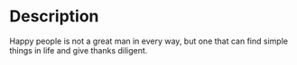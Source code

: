 # Description
Happy people is not a great man in every way, but one that can find simple things in life and give thanks diligent.

